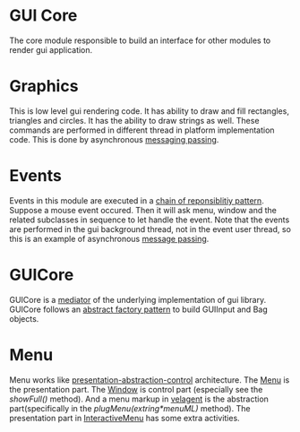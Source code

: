 GUI Core
=========

The core module responsible to build an interface for other modules to render gui application.

Graphics
==========

This is low level gui rendering code. It has ability to draw and fill rectangles, triangles and circles. It has the ability to draw strings as well. These commands are performed in different thread in platform implementation code. This is done by asynchronous [messaging passing](http://en.wikipedia.org/wiki/Message_passing).

Events
=======

Events in this module are executed in a [chain of reponsiblitiy pattern](http://en.wikipedia.org/wiki/Chain-of-responsibility_pattern). Suppose a mouse event occured. Then it will ask menu, window and the related subclasses in sequence to let handle the event. Note that the events are performed in the gui background thread, not in the event user thread, so this is an example of asynchronous [message passing](http://en.wikipedia.org/wiki/Message_passing).

GUICore
=======

GUICore is a [mediator](http://en.wikipedia.org/wiki/Mediator_pattern) of the underlying implementation of gui library. GUICore follows an [abstract factory pattern](http://en.wikipedia.org/wiki/Abstract_factory_pattern) to build GUIInput and Bag objects.


Menu
=====

Menu works like [presentation-abstraction-control](http://en.wikipedia.org/wiki/Presentation-abstraction-control) architecture. The [Menu](vsrc/Menu.vala) is the presentation part. The [Window](vsrc/Window.vala) is control part (especially see the _showFull()_ method). And a menu markup in [velagent](../velagent/README.md) is the abstraction part(specifically in the _plugMenu(extring\*menuML)_ method). The presentation part in [InteractiveMenu](vsrc/InteractiveMenu.vala) has some extra activities.

